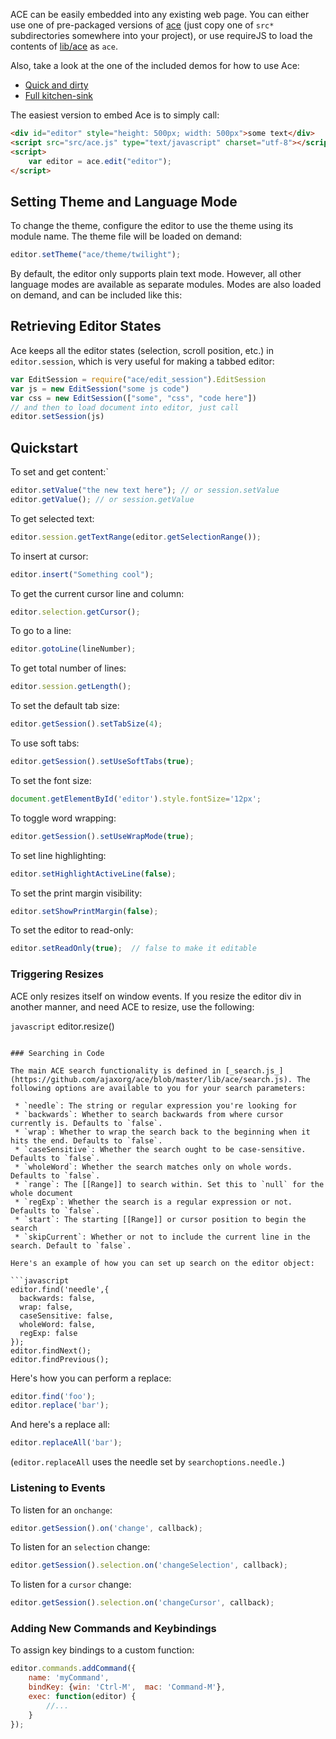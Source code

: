 ACE can be easily embedded into any existing web page. You can either use one of pre-packaged versions of [ace](https://github.com/ajaxorg/ace-builds/) (just copy one of `src*` subdirectories somewhere into your project), or use requireJS to load the contents of [lib/ace](https://github.com/ajaxorg/ace/tree/master/lib/ace) as `ace`.

Also, take a look at the one of the included demos for how to use Ace:

* [Quick and dirty](https://github.com/ajaxorg/ace-builds/blob/master/editor.html) 
* [Full kitchen-sink](https://github.com/ajaxorg/ace/blob/master/demo/kitchen-sink/demo.js)

The easiest version to embed Ace is to simply call:

```html
<div id="editor" style="height: 500px; width: 500px">some text</div>
<script src="src/ace.js" type="text/javascript" charset="utf-8"></script>
<script>
    var editor = ace.edit("editor");
</script>
```

## Setting Theme and Language Mode

To change the theme, configure the editor to use the theme using its module name. The theme file will be loaded on demand:

```javascript
editor.setTheme("ace/theme/twilight");
```

By default, the editor only supports plain text mode. However, all other language modes are available as separate modules. Modes are also loaded on demand, and can be included like this:

## Retrieving Editor States

Ace keeps all the editor states (selection, scroll position, etc.) in `editor.session`, which is very useful for making a tabbed editor:

```javascript
var EditSession = require("ace/edit_session").EditSession
var js = new EditSession("some js code")
var css = new EditSession(["some", "css", "code here"])
// and then to load document into editor, just call
editor.setSession(js)
```

## Quickstart

To set and get content:`

```javascript
editor.setValue("the new text here"); // or session.setValue
editor.getValue(); // or session.getValue
```

To get selected text:

```javascript
editor.session.getTextRange(editor.getSelectionRange());
```

To insert at cursor:

```javascript
editor.insert("Something cool");
```

To get the current cursor line and column:

```javascript
editor.selection.getCursor();
```

To go to a line:

```javascript
editor.gotoLine(lineNumber);
```

To get total number of lines:

```javascript
editor.session.getLength();
```

To set the default tab size:

```javascript
editor.getSession().setTabSize(4);
```

To use soft tabs:

```javascript
editor.getSession().setUseSoftTabs(true);
```

To set the font size:

```javascript
document.getElementById('editor').style.fontSize='12px';
```

To toggle word wrapping:

```javascript
editor.getSession().setUseWrapMode(true);
```

To set line highlighting:

```javascript
editor.setHighlightActiveLine(false);
```

To set the print margin visibility:

```javascript
editor.setShowPrintMargin(false);
```

To set the editor to read-only:

```javascript
editor.setReadOnly(true);  // false to make it editable
```

### Triggering Resizes

ACE only resizes itself on window events. If you resize the editor div in another manner, and need ACE to resize, use the following:

```javascript```
editor.resize()
```

### Searching in Code

The main ACE search functionality is defined in [_search.js_](https://github.com/ajaxorg/ace/blob/master/lib/ace/search.js). The following options are available to you for your search parameters:

 * `needle`: The string or regular expression you're looking for
 * `backwards`: Whether to search backwards from where cursor currently is. Defaults to `false`.
 * `wrap`: Whether to wrap the search back to the beginning when it hits the end. Defaults to `false`.
 * `caseSensitive`: Whether the search ought to be case-sensitive. Defaults to `false`.
 * `wholeWord`: Whether the search matches only on whole words. Defaults to `false`.
 * `range`: The [[Range]] to search within. Set this to `null` for the whole document
 * `regExp`: Whether the search is a regular expression or not. Defaults to `false`.
 * `start`: The starting [[Range]] or cursor position to begin the search
 * `skipCurrent`: Whether or not to include the current line in the search. Default to `false`.
 
Here's an example of how you can set up search on the editor object:

```javascript
editor.find('needle',{
  backwards: false,
  wrap: false,
  caseSensitive: false,
  wholeWord: false,
  regExp: false
});
editor.findNext();
editor.findPrevious();
```

Here's how you can perform a replace:

```javascript
editor.find('foo');
editor.replace('bar');
```

And here's a replace all: 

```javascript
editor.replaceAll('bar');
```

(`editor.replaceAll` uses the needle set by `searchoptions.needle.`)

### Listening to Events

To listen for an `onchange`:

```javascript
editor.getSession().on('change', callback);
```

To listen for an `selection` change:

```javascript
editor.getSession().selection.on('changeSelection', callback);
```

To listen for a `cursor` change:

```javascript
editor.getSession().selection.on('changeCursor', callback);
```

### Adding New Commands and Keybindings

To assign key bindings to a custom function:

```javascript
editor.commands.addCommand({
    name: 'myCommand',
    bindKey: {win: 'Ctrl-M',  mac: 'Command-M'},
    exec: function(editor) {
        //...
    }
});
```